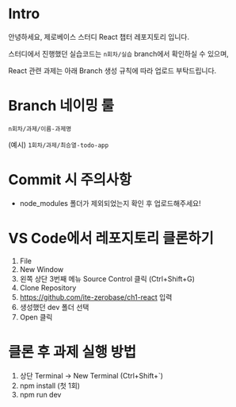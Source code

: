 # Intro

안녕하세요, 제로베이스 스터디 React 챕터 레포지토리 입니다.

스터디에서 진행했던 실습코드는 `n회차/실습` branch에서 확인하실 수 있으며,

React 관련 과제는 아래 Branch 생성 규칙에 따라 업로드 부탁드립니다.


# Branch 네이밍 룰

`n회차/과제/이름-과제명`

(예시) `1회차/과제/최승열-todo-app`

# Commit 시 주의사항

- node_modules 폴더가 제외되었는지 확인 후 업로드해주세요!

# VS Code에서 레포지토리 클론하기
1. File
2. New Window
3. 왼쪽 상단 3번째 메뉴 Source Control 클릭 (Ctrl+Shift+G)
4. Clone Repository
5. https://github.com/ite-zerobase/ch1-react 입력
6. 생성했던 dev 폴더 선택
7. Open 클릭

# 클론 후 과제 실행 방법

1. 상단 Terminal -> New Terminal (Ctrl+Shift+`)
2. npm install (첫 1회)
3. npm run dev
